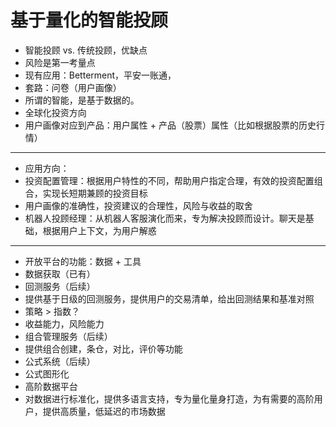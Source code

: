 # 基于量化的智能投顾

- 智能投顾 vs. 传统投顾，优缺点
- 风险是第一考量点
- 现有应用：Betterment，平安一账通，
- 套路：问卷（用户画像）
- 所谓的智能，是基于数据的。
- 全球化投资方向
- 用户画像对应到产品：用户属性 + 产品（股票）属性（比如根据股票的历史行情）

---

- 应用方向：
 - 投资配置管理：根据用户特性的不同，帮助用户指定合理，有效的投资配置组合，实现长短期兼顾的投资目标
  - 用户画像的准确性，投资建议的合理性，风险与收益的取舍
 - 机器人投顾经理：从机器人客服演化而来，专为解决投顾而设计。聊天是基础，根据用户上下文，为用户解惑

---

- 开放平台的功能：数据 + 工具
 - 数据获取（已有）
 - 回测服务（后续）
  - 提供基于日级的回测服务，提供用户的交易清单，给出回测结果和基准对照
  - 策略 > 指数？
  - 收益能力，风险能力
 - 组合管理服务（后续）
  - 提供组合创建，条仓，对比，评价等功能
 - 公式系统（后续）
  - 公式图形化
 - 高阶数据平台
  - 对数据进行标准化，提供多语言支持，专为量化量身打造，为有需要的高阶用户，提供高质量，低延迟的市场数据
